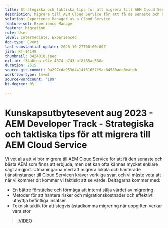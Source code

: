 ```yaml
---
title: Strategiska och taktiska tips för att migrera till AEM Cloud Service
description: Migrera till AEM Cloud Service för att få de senaste och bästa AEM som finns att erbjuda, migrera instanser av lokala och hanterade tjänster till Cloud Servicen för att få en bättre förståelse och möjlighet att internt sälja värdet av migreringsmetoder för att hantera migreringsrisker och migreringskostnader och utnyttja befintliga satsningar på teknisk strategi för att stegvis åstadkomma migrering när uppgiften verkar vara stor
solution: Experience Manager as a Cloud Service
feature-set: Experience Manager
feature: Migration
role: User
level: Intermediate, Experienced
doc-type: Event
last-substantial-update: 2023-10-27T00:00:00Z
jira: KT-14149
thumbnail: 3424018.jpeg
exl-id: f34a0cea-c94e-4874-b743-bf8f85ac538a
duration: 2515
source-git-commit: 9a297cda953d4414131657f9ac84580aea0eabeb
workflow-type: tm+mt
source-wordcount: '189'
ht-degree: 0%

---
```


# Kunskapsutbytesevent aug 2023 - AEM Developer Track - Strategiska och taktiska tips för att migrera till AEM Cloud Service

Vi vet alla att vi bör migrera till AEM Cloud Service för att få den senaste och bästa AEM som finns att erbjuda, men det kan ofta kännas mycket enklare sagt än gjort. Utmaningarna med att migrera lokala och hanterade tjänstinstanser till Cloud Servicen kräver verkliga svar, och vi måste veta att när vi kommer dit kommer vi faktiskt att se värde. Deltagarna kommer med:

* En bättre förståelse och förmåga att internt sälja värdet av migrering
* Metoder för att hantera risker och migrationskostnader och effektivt utnyttja befintliga insatser
* Teknisk taktik för att stegvis åstadkomma migrering när uppgiften verkar vara stor

>[!VIDEO](https://video.tv.adobe.com/v/3424018/?learn=on)
